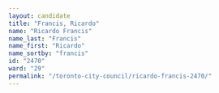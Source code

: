 ```yaml
---
layout: candidate
title: "Francis, Ricardo"
name: "Ricardo Francis"
name_last: "Francis"
name_first: "Ricardo"
name_sortby: "francis"
id: "2470"
ward: "29"
permalink: "/toronto-city-council/ricardo-francis-2470/"
---
```

